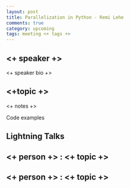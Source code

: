 ```yaml
---
layout: post
title: Parallelization in Python - Remi Lehe
comments: true
category: upcoming
tags: meeting <+ tags +>
---
```


## <+ speaker +>

<+ speaker bio +> 

## <+topic +>

<+ notes +>

Code examples 

## Lightning Talks 

## <+ person +> : <+ topic +>

## <+ person +> : <+ topic +>

